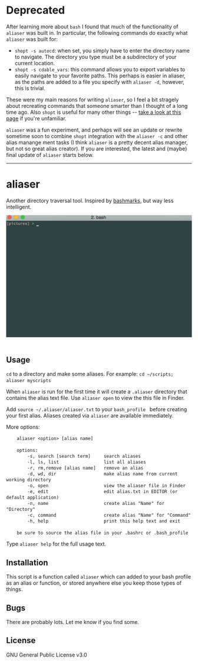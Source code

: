 # Deprecated

After learning more about `bash` I found that much of the functionality of `aliaser` was built in. In particular, the following commands do exactly what `aliaser` was built for:  

- `shopt -s autocd`: when set, you simply have to enter the directory name to navigate. The directory you type must be a subdirectory of your current location. 
- `shopt -s cdable_vars`: this command allows you to export variables to easily navigate to your favorite paths. This perhaps is easier in aliaser, as the paths are added to a file you specify with `aliaser -d`, however, this is trivial. 

These were my main reasons for writing `aliaser`, so I feel a bit stragely about recreating commands that someone smarter than I thought of a long time ago. Also `shopt` is useful for many other things -- [take a look at this page](http://www.gnu.org/software/bash/manual/html_node/The-Shopt-Builtin.html) if you're unfamiliar.  

`aliaser` was a fun experiment, and perhaps will see an update or rewrite sometime soon to combine `shopt` integration with the `aliaser -c` and other alias manange ment tasks (I think `aliaser` is a pretty decent alias manager, but not so great alias creator). If you are interested, the latest and (maybe) final update of `aliaser` starts below. 

---

# aliaser

Another directory traversal tool. Inspired by [bashmarks](https://github.com/huyng/bashmarks), but way less intelligent.

![example](https://raw.githubusercontent.com/unforswearing/aliaser/master/aliaser-example.gif)
<br /><br />


## Usage

`cd` to a directory and make some aliases. For example: `cd ~/scripts; aliaser myscripts`

When `aliaser` is run for the first time it will create a `.aliaser` directory that contains the alias text file. Use `aliaser open` to view the this file in Finder.

Add `source ~/.aliaser/aliaser.txt` to your `bash_profile ` before creating your first alias. Aliases created via `aliaser` are available immediately.

More options:

```
	aliaser <option> [alias name]

	options:
		-s, search [search term]     search aliases
		-l, ls, list                 list all aliases
		-r, rm,remove [alias name]   remove an alias
		-d, wd, dir                  make alias name from current working directory
		-o, open                     view the aliaser file in Finder
		-e, edit                     edit alias.txt in EDITOR (or default application)
		-n, name					 create alias "Name" for "Directory"
		-c, command					 create alias "Name" for "Command"
		-h, help                     print this help text and exit

	be sure to source the alias file in your .bashrc or .bash_profile
```

Type `aliaser help` for the full usage text.

## Installation

This script is a function called `aliaser` which can added to your bash profile as an alias or function, or stored anywhere else you keep those types of things.

## Bugs

There are probably lots. Let me know if you find some.

## License

GNU General Public License v3.0
